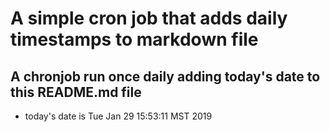 A simple cron job that adds daily timestamps to markdown file
============================================================
## A chronjob run once daily adding today's date to this README.md file
* today's date is Tue Jan 29 15:53:11 MST 2019

